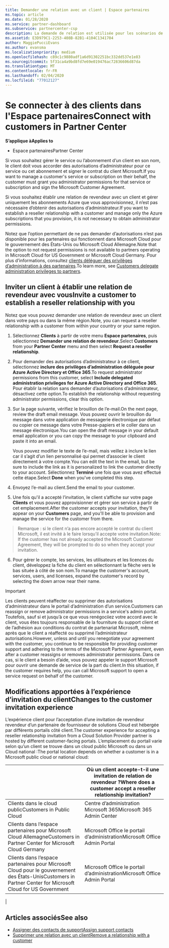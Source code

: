 ```yaml
---
title: Demander une relation avec un client | Espace partenaires
ms.topic: article
ms.date: 01/28/2020
ms.service: partner-dashboard
ms.subservice: partnercenter-csp
description: La demande de relation est utilisée pour les scénarios de type Multipartenaire et Multicanal. Elle est également utile si un client supprime vos privilèges d’administration délégués et si vous devez les restaurer pour fournir des services d’approvisionnement ou de support.
ms.assetid: E3D979C1-2253-408B-82B1-4104C1341704
author: MaggiePucciEvans
ms.author: evansma
ms.localizationpriority: medium
ms.openlocfilehash: c89c1c9880adf1a6d91302251bc332dd537e1e83
ms.sourcegitcommit: 5f31ca4a9bd8fd7e69e019476ac72836606d87da
ms.translationtype: MT
ms.contentlocale: fr-FR
ms.lasthandoff: 02/04/2020
ms.locfileid: "77012127"
---
```

# <a name="connect-with-customers-in-partner-center"></a><span data-ttu-id="701a5-104">Se connecter à des clients dans l'Espace partenaires</span><span class="sxs-lookup"><span data-stu-id="701a5-104">Connect with customers in Partner Center</span></span>

<span data-ttu-id="701a5-105">**S’applique à**</span><span class="sxs-lookup"><span data-stu-id="701a5-105">**Applies to**</span></span>

-  <span data-ttu-id="701a5-106">Espace partenaires</span><span class="sxs-lookup"><span data-stu-id="701a5-106">Partner Center</span></span>

<span data-ttu-id="701a5-107">Si vous souhaitez gérer le service ou l’abonnement d’un client en son nom, le client doit vous accorder des autorisations d’administrateur pour ce service ou cet abonnement et signer le contrat du client Microsoft.</span><span class="sxs-lookup"><span data-stu-id="701a5-107">If you want to manage a customer's service or subscription on their behalf, the customer must grant you administrator permissions for that service or subscription and sign the Microsoft Customer Agreement.</span></span>

<span data-ttu-id="701a5-108">Si vous souhaitez établir une relation de revendeur avec un client et gérer uniquement les abonnements Azure que vous approvisionnez, il n’est pas nécessaire d’obtenir des autorisations d’administrateur.</span><span class="sxs-lookup"><span data-stu-id="701a5-108">If you want to establish a reseller relationship with a customer and manage only the Azure subscriptions that you provision, it is not necessary to obtain administrator permissions.</span></span>

<span data-ttu-id="701a5-109">Notez que l’option permettant de ne pas demander d’autorisations n’est pas disponible pour les partenaires qui fonctionnent dans Microsoft Cloud pour le gouvernement des États-Unis ou Microsoft Cloud Allemagne.</span><span class="sxs-lookup"><span data-stu-id="701a5-109">Note that the option to not request permissions is not available to partners operating in Microsoft Cloud for US Government or Microsoft Cloud Germany.</span></span> <span data-ttu-id="701a5-110">Pour plus d’informations, consultez [clients déléguer des privilèges d’administration à des partenaires](https://docs.microsoft.com/partner-center/customers_revoke_admin_privileges).</span><span class="sxs-lookup"><span data-stu-id="701a5-110">To learn more, see [Customers delegate administration privileges to partners](https://docs.microsoft.com/partner-center/customers_revoke_admin_privileges).</span></span>


## <a name="invite-a-customer-to-establish-a-reseller-relationship-with-you"></a><span data-ttu-id="701a5-111">Inviter un client à établir une relation de revendeur avec vous</span><span class="sxs-lookup"><span data-stu-id="701a5-111">Invite a customer to establish a reseller relationship with you</span></span>

<span data-ttu-id="701a5-112">Notez que vous pouvez demander une relation de revendeur avec un client dans votre pays ou dans la même région.</span><span class="sxs-lookup"><span data-stu-id="701a5-112">Note, you can request a reseller relationship with a customer from within your country or your same region.</span></span>

1.  <span data-ttu-id="701a5-113">Sélectionnez **Clients** à partir de votre menu **Espace partenaires**, puis sélectionnez **Demander une relation de revendeur**.</span><span class="sxs-lookup"><span data-stu-id="701a5-113">Select **Customers** from your **Partner Center** menu and then select **Request a reseller relationship**.</span></span>

2.  <span data-ttu-id="701a5-114">Pour demander des autorisations d’administrateur à ce client, sélectionnez **inclure des privilèges d’administration déléguée pour Azure Active Directory et Office 365**.</span><span class="sxs-lookup"><span data-stu-id="701a5-114">To request administrator permissions from this customer, select **Include delegated administration privileges for Azure Active Directory and Office 365**.</span></span> <span data-ttu-id="701a5-115">Pour établir la relation sans demander d’autorisations d’administrateur, désactivez cette option.</span><span class="sxs-lookup"><span data-stu-id="701a5-115">To establish the relationship without requesting administrator permissions, clear this option.</span></span> 

3.  <span data-ttu-id="701a5-116">Sur la page suivante, vérifiez le brouillon de l’e-mail.</span><span class="sxs-lookup"><span data-stu-id="701a5-116">On the next page, review the draft email message.</span></span> <span data-ttu-id="701a5-117">Vous pouvez ouvrir le brouillon du message dans votre application de messagerie électronique par défaut ou copier ce message dans votre Presse-papiers et le coller dans un message électronique.</span><span class="sxs-lookup"><span data-stu-id="701a5-117">You can open the draft message in your default email application or you can copy the message to your clipboard and paste it into an email.</span></span> 

    <span data-ttu-id="701a5-118">Vous pouvez modifier le texte de l’e-mail, mais veillez à inclure le lien car il s’agit d’un lien personnalisé qui permet d’associer le client directement à votre compte.</span><span class="sxs-lookup"><span data-stu-id="701a5-118">You can edit the text in the email, but be sure to include the link as it is personalized to link the customer directly to your account.</span></span> <span data-ttu-id="701a5-119">Sélectionnez **Terminé** une fois que vous avez effectué cette étape.</span><span class="sxs-lookup"><span data-stu-id="701a5-119">Select **Done** when you've completed this step.</span></span>

3.  <span data-ttu-id="701a5-120">Envoyez l’e-mail au client.</span><span class="sxs-lookup"><span data-stu-id="701a5-120">Send the email to your customer.</span></span>

5.  <span data-ttu-id="701a5-121">Une fois qu'il a accepté l’invitation, le client s’affiche sur votre page **Clients** et vous pouvez approvisionner et gérer son service à partir de cet emplacement.</span><span class="sxs-lookup"><span data-stu-id="701a5-121">After the customer accepts your invitation, they'll appear on your **Customers** page, and you'll be able to provision and manage the service for the customer from there.</span></span>

><span data-ttu-id="701a5-122">Remarque : si le client n’a pas encore accepté le contrat du client Microsoft, il est invité à le faire lorsqu’il accepte votre invitation.</span><span class="sxs-lookup"><span data-stu-id="701a5-122">Note: If the customer has not already accepted the Microsoft Customer Agreement, they will be prompted to do so when they accept your invitation.</span></span> 
 
6.  <span data-ttu-id="701a5-123">Pour gérer le compte, les services, les utilisateurs et les licences du client, développez la fiche du client en sélectionnant la flèche vers le bas située à côté de son nom.</span><span class="sxs-lookup"><span data-stu-id="701a5-123">To manage the customer's account, services, users, and licenses, expand the customer's record by selecting the down arrow near their name.</span></span>


> [!IMPORTANT]  
> <span data-ttu-id="701a5-124">Les clients peuvent réaffecter ou supprimer des autorisations d’administrateur dans le portail d’administration d’un service.</span><span class="sxs-lookup"><span data-stu-id="701a5-124">Customers can reassign or remove administrator permissions in a service's admin portal.</span></span> <span data-ttu-id="701a5-125">Toutefois, sauf si et jusqu’à ce que vous renégociiez votre accord avec le client, vous êtes toujours responsable de la fourniture du support client et de l’adhésion aux conditions du contrat de partenariat Microsoft, même après que le client a réaffecté ou supprimé l’administrateur autorisations.</span><span class="sxs-lookup"><span data-stu-id="701a5-125">However, unless and until you renegotiate your agreement with the customer, you continue to be responsible for providing customer support and adhering to the terms of the Microsoft Partner Agreement, even after a customer reassigns or removes administrator permissions.</span></span> <span data-ttu-id="701a5-126">Dans ce cas, si le client a besoin d’aide, vous pouvez appeler le support Microsoft pour ouvrir une demande de service de la part du client.</span><span class="sxs-lookup"><span data-stu-id="701a5-126">In this situation, if the customer requires help, you can call Microsoft support to open a service request on behalf of the customer.</span></span>

## <a name="changes-to-the-customer-invitation-experience"></a><span data-ttu-id="701a5-127">Modifications apportées à l’expérience d’invitation du client</span><span class="sxs-lookup"><span data-stu-id="701a5-127">Changes to the customer invitation experience</span></span>

<span data-ttu-id="701a5-128">L’expérience client pour l’acceptation d’une invitation de revendeur revendeur d’un partenaire de fournisseur de solutions Cloud est hébergée par différents portails côté client.</span><span class="sxs-lookup"><span data-stu-id="701a5-128">The customer experience for accepting a reseller relationship invitation from a Cloud Solution Provider partner is hosted by different customer-facing portals.</span></span> <span data-ttu-id="701a5-129">L’emplacement du portail varie selon qu’un client se trouve dans un cloud public Microsoft ou dans un Cloud national :</span><span class="sxs-lookup"><span data-stu-id="701a5-129">The portal location depends on whether a customer is in a Microsoft public cloud or national cloud:</span></span> 

|  | <span data-ttu-id="701a5-130">Où un client accepte-t-il une invitation de relation de revendeur ?</span><span class="sxs-lookup"><span data-stu-id="701a5-130">Where does a customer accept a reseller relationship invitation?</span></span> |
|---------|---------
| <span data-ttu-id="701a5-131">Clients dans le cloud public</span><span class="sxs-lookup"><span data-stu-id="701a5-131">Customers in Public Cloud</span></span> | <span data-ttu-id="701a5-132">Centre d’administration Microsoft 365</span><span class="sxs-lookup"><span data-stu-id="701a5-132">Microsoft 365 Admin Center</span></span> |
| <span data-ttu-id="701a5-133">Clients dans l’espace partenaires pour Microsoft Cloud Allemagne</span><span class="sxs-lookup"><span data-stu-id="701a5-133">Customers in Partner Center for Microsoft Cloud Germany</span></span> | <span data-ttu-id="701a5-134">Microsoft Office le portail d’administration</span><span class="sxs-lookup"><span data-stu-id="701a5-134">Microsoft Office Admin Portal</span></span> |
| <span data-ttu-id="701a5-135">Clients dans l’espace partenaires pour Microsoft Cloud pour le gouvernement des États-Unis</span><span class="sxs-lookup"><span data-stu-id="701a5-135">Customers in Partner Center for Microsoft Cloud for US Government</span></span> | <span data-ttu-id="701a5-136">Microsoft Office le portail d’administration</span><span class="sxs-lookup"><span data-stu-id="701a5-136">Microsoft Office Admin Portal</span></span> |
|

## <a name="see-also"></a><span data-ttu-id="701a5-137">Articles associés</span><span class="sxs-lookup"><span data-stu-id="701a5-137">See also</span></span>

- [<span data-ttu-id="701a5-138">Assigner des contacts de support</span><span class="sxs-lookup"><span data-stu-id="701a5-138">Assign support contacts</span></span>](assign-support-contacts.md)
- [<span data-ttu-id="701a5-139">Supprimer une relation avec un client</span><span class="sxs-lookup"><span data-stu-id="701a5-139">Remove a relationship with a customer</span></span>](remove-a-relationship.md)
